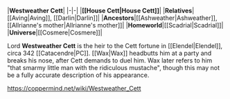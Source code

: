 |**Westweather Cett**|
|-|-|
|**[[House Cett\|House Cett]]**|
|**Relatives**|[[Aving\|Aving]], [[Darlin\|Darlin]]|
|**Ancestors**|[[Ashweather\|Ashweather]], [[Allrianne's mother\|Allrianne's mother]]|
|**Homeworld**|[[Scadrial\|Scadrial]]|
|**Universe**|[[Cosmere\|Cosmere]]|

Lord **Westweather Cett** is the heir to the Cett fortune in [[Elendel\|Elendel]], circa 342 [[Catacendre\|PC]].
[[Wax\|Wax]] headbutts him at a party and breaks his nose, after Cett demands to duel him.
Wax later refers to him "that smarmy little man with the ridiculous mustache", though this may not be a fully accurate description of his appearance.



https://coppermind.net/wiki/Westweather_Cett